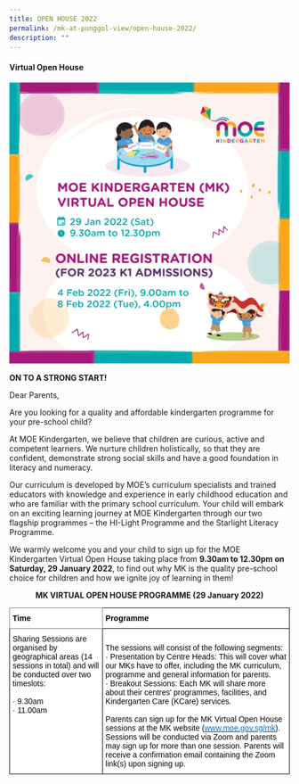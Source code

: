 ```yaml
---
title: OPEN HOUSE 2022
permalink: /mk-at-punggol-view/open-house-2022/
description: ""
---
```

#### Virtual Open House

![Virtual Open House](/images/2020%20MK%20OH%20FB%20IG.png)

**ON TO A STRONG START!**  

Dear Parents,

Are you looking for a quality and affordable kindergarten programme for your pre-school child?

At MOE Kindergarten, we believe that children are curious, active and competent learners. We nurture children holistically, so that they are confident, demonstrate strong social skills and have a good foundation in literacy and numeracy.

Our curriculum is developed by MOE’s curriculum specialists and trained educators with knowledge and experience in early childhood education and who are familiar with the primary school curriculum. Your child will embark on an exciting learning journey at MOE Kindergarten through our two flagship programmes – the HI-Light Programme and the Starlight Literacy Programme.

We warmly welcome you and your child to sign up for the MOE Kindergarten Virtual Open House taking place from **9.30am to 12.30pm on Saturday, 29 January 2022**, to find out why MK is the quality pre-school choice for children and how we ignite joy of learning in them!

<p style="text-align:center;"> <strong>MK VIRTUAL OPEN HOUSE PROGRAMME (29 January 2022)</strong></p>

<style type="text/css">
.tg  {border-collapse:collapse;border-spacing:0;}
.tg td{border-color:black;border-style:solid;border-width:1px;font-family:Arial, sans-serif;font-size:14px;
  overflow:hidden;padding:10px 5px;word-break:normal;}
.tg th{border-color:black;border-style:solid;border-width:1px;font-family:Arial, sans-serif;font-size:14px;
  font-weight:normal;overflow:hidden;padding:10px 5px;word-break:normal;}
.tg .tg-0u8h{background-color:#FFF;border-color:inherit;color:#050505;font-weight:bold;text-align:left;vertical-align:top}
.tg .tg-s6wz{background-color:#FFF;color:#050505;text-align:left;vertical-align:top}
.tg .tg-xjv0{background-color:#FFF;color:#050505;font-weight:bold;text-align:left;vertical-align:top}
</style>
<table class="tg">
<thead>
  <tr>
    <th class="tg-0u8h">Time</th>
    <th class="tg-xjv0">Programme</th>
  </tr>
</thead>
<tbody>
  <tr>
    <td class="tg-s6wz">Sharing Sessions are organised by geographical areas (14 sessions in total) and will be conducted over two timeslots:<br> <br>·         9.30am<br>·         11.00am<br> </td>
    <td class="tg-s6wz"> <br>The sessions will consist of the following segments:<br>·         Presentation by Centre Heads: This will cover what our MKs have to offer, including the MK curriculum, programme and general information for parents.<br>·         Breakout Sessions: Each MK will share more about their centres' programmes, facilities, and Kindergarten Care (KCare) services.<br> <br>Parents can sign up for the MK Virtual Open House sessions at the MK website (<a href="http://www.moe.gov.sg/mk"><span style="color:#0070C0">www.moe.gov.sg/mk</span></a>). Sessions will be conducted via Zoom and parents may sign up for more than one session. Parents will receive a confirmation email containing the Zoom link(s) upon signing up.</td>
  </tr>
</tbody>
</table>